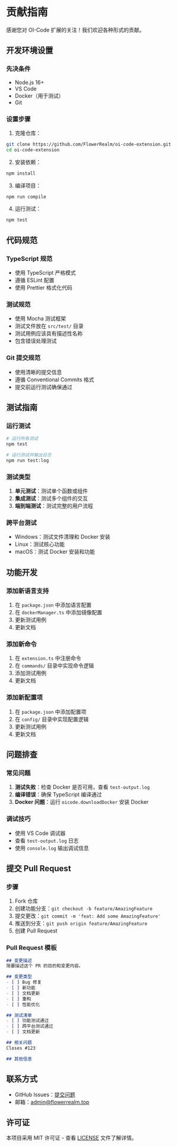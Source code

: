# 贡献指南

感谢您对 OI-Code 扩展的关注！我们欢迎各种形式的贡献。

## 开发环境设置

### 先决条件
- Node.js 16+
- VS Code
- Docker（用于测试）
- Git

### 设置步骤
1. 克隆仓库：
```bash
git clone https://github.com/FlowerRealm/oi-code-extension.git
cd oi-code-extension
```

2. 安装依赖：
```bash
npm install
```

3. 编译项目：
```bash
npm run compile
```

4. 运行测试：
```bash
npm test
```

## 代码规范

### TypeScript 规范
- 使用 TypeScript 严格模式
- 遵循 ESLint 配置
- 使用 Prettier 格式化代码

### 测试规范
- 使用 Mocha 测试框架
- 测试文件放在 `src/test/` 目录
- 测试用例应该具有描述性名称
- 包含错误处理测试

### Git 提交规范
- 使用清晰的提交信息
- 遵循 Conventional Commits 格式
- 提交前运行测试确保通过

## 测试指南

### 运行测试
```bash
# 运行所有测试
npm test

# 运行测试并输出日志
npm run test:log
```

### 测试类型
1. **单元测试**：测试单个函数或组件
2. **集成测试**：测试多个组件的交互
3. **端到端测试**：测试完整的用户流程

### 跨平台测试
- Windows：测试文件清理和 Docker 安装
- Linux：测试核心功能
- macOS：测试 Docker 安装和功能

## 功能开发

### 添加新语言支持
1. 在 `package.json` 中添加语言配置
2. 在 `dockerManager.ts` 中添加镜像配置
3. 更新测试用例
4. 更新文档

### 添加新命令
1. 在 `extension.ts` 中注册命令
2. 在 `commands/` 目录中实现命令逻辑
3. 添加测试用例
4. 更新文档

### 添加新配置项
1. 在 `package.json` 中添加配置项
2. 在 `config/` 目录中实现配置逻辑
3. 更新测试用例
4. 更新文档

## 问题排查

### 常见问题
1. **测试失败**：检查 Docker 是否可用，查看 `test-output.log`
2. **编译错误**：确保 TypeScript 编译通过
3. **Docker 问题**：运行 `oicode.downloadDocker` 安装 Docker

### 调试技巧
- 使用 VS Code 调试器
- 查看 `test-output.log` 日志
- 使用 `console.log` 输出调试信息

## 提交 Pull Request

### 步骤
1. Fork 仓库
2. 创建功能分支：`git checkout -b feature/AmazingFeature`
3. 提交更改：`git commit -m 'feat: Add some AmazingFeature'`
4. 推送到分支：`git push origin feature/AmazingFeature`
5. 创建 Pull Request

### Pull Request 模板
```markdown
## 变更描述
简要描述这个 PR 的目的和变更内容。

## 变更类型
- [ ] Bug 修复
- [ ] 新功能
- [ ] 文档更新
- [ ] 重构
- [ ] 性能优化

## 测试清单
- [ ] 功能测试通过
- [ ] 跨平台测试通过
- [ ] 文档更新

## 相关问题
Closes #123

## 其他信息
```

## 联系方式
- GitHub Issues：[提交问题](https://github.com/FlowerRealm/oi-code-extension/issues)
- 邮箱：admin@flowerrealm.top

## 许可证
本项目采用 MIT 许可证 - 查看 [LICENSE](LICENSE) 文件了解详情。